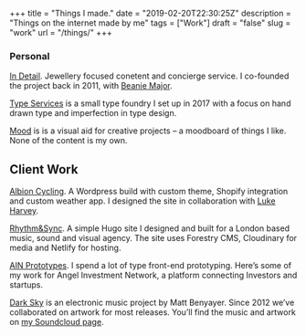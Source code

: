 +++
title = "Things I made."
date = "2019-02-20T22:30:25Z"
description = "Things on the internet made by me"
tags = ["Work"]
draft = "false"
slug = "work"
url = "/things/"
+++

### Personal

[In Detail](https://indtl.com/). Jewellery focused conetent and concierge service. I co-founded the project back in 2011, with [Beanie Major](http://blake-ldn.com/journal/2016/11/8/blake-woman-beanie-major).

[Type Services](https://typeservices.co/) is a small type foundry I set up in 2017 with a focus on hand drawn type and imperfection in type design.

[Mood](https://mood.harrycresswell.com/) is is a visual aid for creative projects – a moodboard of things I like. None of the content is my own.


## Client Work 
[Albion Cycling](http://www.albioncycling.com/). A Wordpress build with custom theme, Shopify integration and custom weather app. I designed the site in collaboration with [Luke Harvey](https://lukeharvey.co.uk/).

[Rhythm&Sync](https://rhythmandsync.com/). A simple Hugo site I designed and built for a London based music, sound and visual agency. The site uses Forestry CMS, Cloudinary for media and Netlify for hosting.
  
[AIN Prototypes](http://harrycresswell.co.uk/). I spend a lot of type front-end prototyping. Here’s some of  my work for Angel Investment Network, a platform connecting Investors and startups.

[Dark Sky](https://soundcloud.com/dark-sky) is an electronic music project by Matt Benyayer. Since 2012 we’ve collaborated on artwork for most releases. You’ll find the music and artwork on [my Soundcloud page](https://soundcloud.com/harrycresswell).